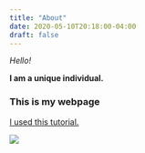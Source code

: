 ```yaml
---
title: "About"
date: 2020-05-10T20:18:00-04:00
draft: false
---
```


*Hello!*

**I am a unique individual.**

### This is my webpage

[I used this tutorial.](https://azleslie.com/projects/hugo-tutorial/)

![](/cooks-office2.jpg)
